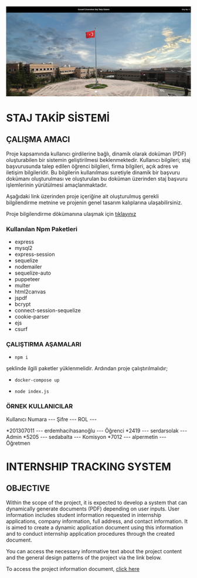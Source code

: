 ![Staj Takip Sistemi](KapakResmi.png)

# STAJ TAKİP SİSTEMİ

## ÇALIŞMA AMACI

Proje kapsamında kullanıcı girdilerine bağlı, dinamik olarak doküman (PDF)
oluşturabilen bir sistemin geliştirilmesi beklenmektedir. Kullanıcı bilgileri; staj
başvurusunda talep edilen öğrenci bilgileri, firma bilgileri, açık adres ve iletişim
bilgileridir. Bu bilgilerin kullanılması suretiyle dinamik bir başvuru dokümanı
oluşturulması ve oluşturulan bu doküman üzerinden staj başvuru işlemlerinin
yürütülmesi amaçlanmaktadır. 

Aşağıdaki link üzerinden proje içeriğine ait oluşturulmuş gerekli bilgilendirme metnine ve projenin genel tasarım kalıplarına ulaşabilirsiniz.

Proje bilgilendirme dökümanına ulaşmak için [tıklayınız](https://drive.google.com/file/d/18SocTw9Kop8EgYFbXkPd7h-qSzs0Vm1l/view?usp=share_link)


### Kullanılan Npm Paketleri

- express
- mysql2
- express-session
- sequelize
- nodemailer
- sequelize-auto
- puppeteer
- multer
- html2canvas
- jspdf
- bcrypt
- connect-session-sequelize
- cookie-parser
- ejs
- csurf

### ÇALIŞTIRMA AŞAMALARI

- ````
  npm i  
  ````
  
şeklinde ilgili paketler yüklenmelidir. Ardından proje çalıştırılmalıdır;

- ````
  docker-compose up
  ````

- ````
  node index.js  
  ````

### ÖRNEK KULLANICILAR

Kullanıcı Numara --- Şifre --- ROL ---

 *201307011   ---     erdemhacihasanoğlu          --- Öğrenci
 *2419        ---     serdarsolak                 --- Admin
 *5205        ---     sedabalta                   --- Komisyon
 *7012        ---     alpermetin                  --- Öğretmen

# INTERNSHIP TRACKING SYSTEM

## OBJECTIVE

Within the scope of the project, it is expected to develop a system that can dynamically generate documents (PDF) depending on user inputs. User information includes student information requested in internship applications, company information, full address, and contact information. It is aimed to create a dynamic application document using this information and to conduct internship application procedures through the created document.

You can access the necessary informative text about the project content and the general design patterns of the project via the link below.

To access the project information document, [click here](https://drive.google.com/file/d/18SocTw9Kop8EgYFbXkPd7h-qSzs0Vm1l/view?usp=share_link)